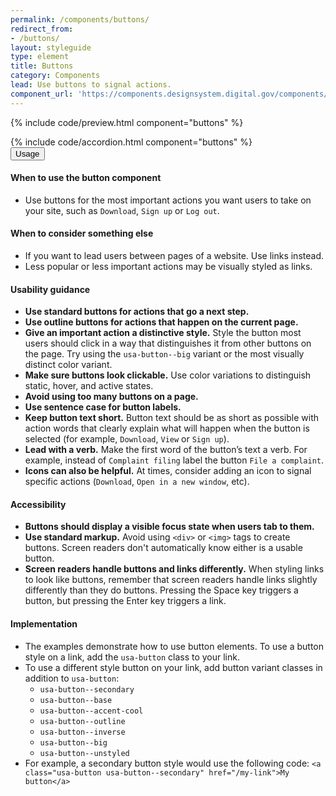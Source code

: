 ```yaml
---
permalink: /components/buttons/
redirect_from:
- /buttons/
layout: styleguide
type: element
title: Buttons
category: Components
lead: Use buttons to signal actions.
component_url: 'https://components.designsystem.digital.gov/components/detail/buttons.html'
---
```


{% include code/preview.html component="buttons" %}

<section class="site-component-section">
  {% include code/accordion.html component="buttons" %}
  <div class="usa-accordion usa-accordion--bordered site-accordion-docs">
    <button class="usa-button-unstyled usa-accordion__button"
        aria-expanded="true" aria-controls="accordion-bordered-docs">
      Usage
    </button>
    <div id="accordion-bordered-docs" aria-hidden="false" class="usa-accordion__content site-component-usage">
      <h4>When to use the button component</h4>
      <ul class="usa-content-list">
        <li>Use buttons for the most important actions you want users to take on your site, such as <code>Download</code>, <code>Sign up</code> or <code>Log out</code>.</li>
      </ul>
      <h4>When to consider something else</h4>
      <ul class="usa-content-list">
        <li>If you want to lead users between pages of a website. Use links instead.</li>
        <li>Less popular or less important actions may be visually styled as links.</li>
      </ul>
      <h4>Usability guidance</h4>
      <ul class="usa-content-list">
        <li><strong>Use standard buttons for actions that go a next step.</strong></li>
        <li><strong>Use outline buttons for actions that happen on the current page.</strong></li>
        <li><strong>Give an important action a distinctive style.</strong> Style the button most users should click in a way that distinguishes it from other buttons on the page. Try using the <code>usa-button--big</code> variant or the most visually distinct color variant.</li>
        <li><strong>Make sure buttons look clickable.</strong> Use color variations to distinguish static, hover, and active states.</li>
        <li><strong>Avoid using too many buttons on a page.</strong></li>
        <li><strong>Use sentence case for button labels.</strong></li>
        <li><strong>Keep button text short.</strong> Button text should be as short as possible with action words that clearly explain what will happen when the button is selected (for example, <code>Download</code>, <code>View</code> or <code>Sign up</code>).</li>
        <li><strong>Lead with a verb.</strong> Make the first word of the button’s text a verb. For example, instead of <code>Complaint filing</code> label the button <code>File a complaint</code>.</li>
        <li><strong>Icons can also be helpful.</strong> At times, consider adding an icon to signal specific actions (<code>Download</code>, <code>Open in a new window</code>, etc). </li>
      </ul>
    <h4 class="usa-heading">Accessibility</h4>
      <ul class="usa-content-list">
        <li><strong>Buttons should display a visible focus state when users tab to them.</strong></li>
        <li><strong>Use standard markup.</strong> Avoid using <code>&lt;div&gt;</code> or <code>&lt;img&gt;</code> tags to create buttons. Screen readers don't automatically know either is a usable button.</li>
        <li><strong>Screen readers handle buttons and links differently.</strong> When styling links to look like buttons, remember that screen readers handle links slightly differently than they do buttons. Pressing the Space key triggers a button, but pressing the Enter key triggers a link.</li>
      </ul>
      <h4 class="usa-heading">Implementation</h4>
      <ul class="usa-content-list">
        <li>The examples demonstrate how to use button elements. To use a button style on a link, add the <code>usa-button</code> class to your link.</li>
        <li>To use a different style button on your link, add button variant classes in addition to <code>usa-button</code>:
          <ul>
            <li><code>usa-button--secondary</code></li>
            <li><code>usa-button--base</code></li>
            <li><code>usa-button--accent-cool</code></li>
            <li><code>usa-button--outline</code></li>
            <li><code>usa-button--inverse</code></li>
            <li><code>usa-button--big</code></li>
            <li><code>usa-button--unstyled</code></li>
          </ul>
        </li>
        <li>For example, a secondary button style would use the following code:
        <code>&lt;a class="usa-button usa-button--secondary" href=&quot;/my-link"&gt;My button&lt;/a&gt;</code></li>
      </ul>
    </div>
  </div>
</section>

